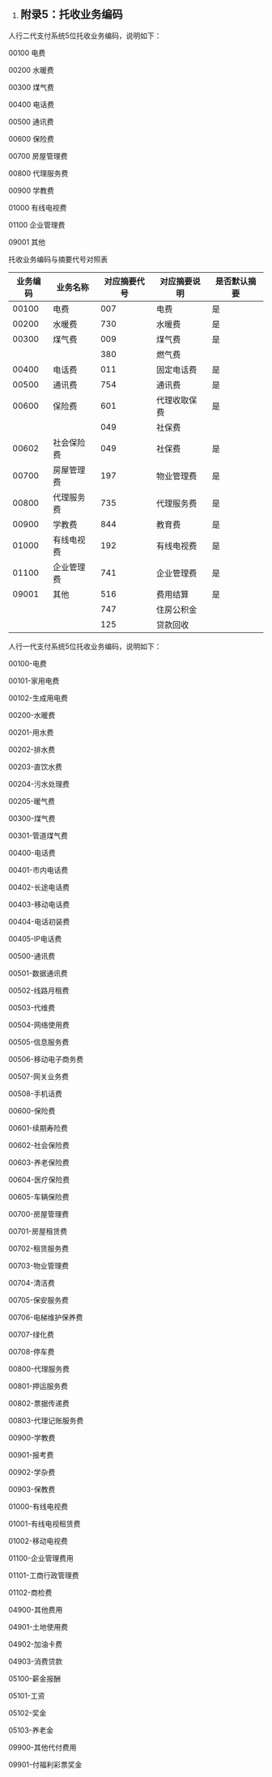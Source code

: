 1. ## <a name="_附录5：托收业务编码"></a><a name="_toc496253906"></a>**附录5：托收业务编码**

人行二代支付系统5位托收业务编码，说明如下：

00100	电费

00200	水暖费

00300	煤气费

00400	电话费

00500	通讯费

00600	保险费

00700	房屋管理费

00800	代理服务费

00900	学教费

01000	有线电视费

01100	企业管理费

09001	其他

托收业务编码与摘要代号对照表

| 业务编码 | 业务名称   | 对应摘要代号 | 对应摘要说明       | 是否默认摘要 |
|----------|------------|--------------|--------------------|--------------|
| 00100    | 电费       | 007          | 电费               | 是           |
| 00200    | 水暖费     | 730          | 水暖费             | 是           |
| 00300    | 煤气费     | 009          | 煤气费             | 是           |
|          |            | 380          | 燃气费             |              |
| 00400    | 电话费     | 011          | 固定电话费         | 是           |
| 00500    | 通讯费     | 754          | 通讯费             | 是           |
| 00600    | 保险费     | 601          | 代理收取保费       | 是           |
|          |            | 049          | 社保费             |              |
| 00602    | 社会保险费 | 049          | 社保费             | 是           |
| 00700    | 房屋管理费 | 197          | 物业管理费         | 是           |
| 00800    | 代理服务费 | 735          | 代理服务费         | 是           |
| 00900    | 学教费     | 844          | 教育费             | 是           |
| 01000    | 有线电视费 | 192          | 有线电视费         | 是           |
| 01100    | 企业管理费 | 741          | 企业管理费         | 是           |
| 09001    | 其他       | 516          | 费用结算           | 是           |
|          |            | 747          | 住房公积金         |              |
|          |            | 125          | 贷款回收           |              |

人行一代支付系统5位托收业务编码，说明如下：

00100-电费

00101-家用电费

00102-生成用电费

00200-水暖费

00201-用水费

00202-排水费

00203-直饮水费

00204-污水处理费

00205-暖气费

00300-煤气费

00301-管道煤气费

00400-电话费

00401-市内电话费

00402-长途电话费

00403-移动电话费

00404-电话初装费

00405-IP电话费

00500-通讯费

00501-数据通讯费

00502-线路月租费

00503-代维费

00504-网络使用费

00505-信息服务费

00506-移动电子商务费

00507-网关业务费

00508-手机话费

00600-保险费

00601-续期寿险费

00602-社会保险费

00603-养老保险费

00604-医疗保险费

00605-车辆保险费

00700-房屋管理费

00701-房屋租赁费

00702-租赁服务费

00703-物业管理费

00704-清洁费

00705-保安服务费

00706-电梯维护保养费

00707-绿化费

00708-停车费

00800-代理服务费

00801-押运服务费

00802-票据传递费

00803-代理记账服务费

00900-学教费

00901-报考费

00902-学杂费

00903-保教费

01000-有线电视费

01001-有线电视租赁费

01002-移动电视费

01100-企业管理费用

01101-工商行政管理费

01102-商检费

04900-其他费用

04901-土地使用费

04902-加油卡费

04903-消费贷款

05100-薪金报酬

05101-工资

05102-奖金

05103-养老金

09900-其他代付费用

09901-付福利彩票奖金